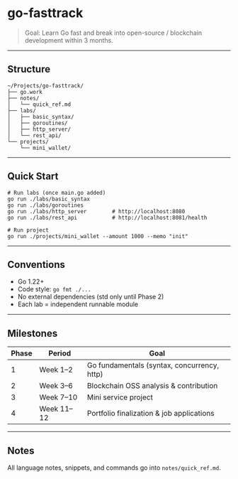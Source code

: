 # go-fasttrack

> Goal: Learn Go fast and break into open-source / blockchain development within 3 months.

---

## Structure
~~~
~/Projects/go-fasttrack/
├── go.work
├── notes/
│   └── quick_ref.md
├── labs/
│   ├── basic_syntax/
│   ├── goroutines/
│   ├── http_server/
│   └── rest_api/
└── projects/
    └── mini_wallet/
~~~

---

## Quick Start
~~~
# Run labs (once main.go added)
go run ./labs/basic_syntax
go run ./labs/goroutines
go run ./labs/http_server        # http://localhost:8080
go run ./labs/rest_api           # http://localhost:8081/health

# Run project
go run ./projects/mini_wallet --amount 1000 --memo "init"
~~~

---

## Conventions
- Go 1.22+
- Code style: `go fmt ./...`
- No external dependencies (std only until Phase 2)
- Each lab = independent runnable module

---

## Milestones
| Phase | Period | Goal |
|-------|---------|------|
| 1 | Week 1–2 | Go fundamentals (syntax, concurrency, http) |
| 2 | Week 3–6 | Blockchain OSS analysis & contribution |
| 3 | Week 7–10 | Mini service project |
| 4 | Week 11–12 | Portfolio finalization & job applications |

---

## Notes
All language notes, snippets, and commands go into `notes/quick_ref.md`.
